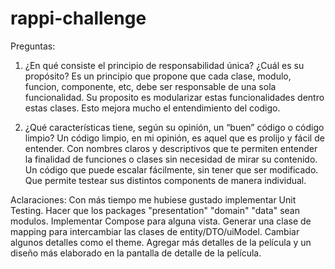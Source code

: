 # rappi-challenge

Preguntas:

1. ¿En qué consiste el principio de responsabilidad única? ¿Cuál es su propósito?
Es un principio que propone que cada clase, modulo, funcion, componente, etc, debe ser responsable de una sola funcionalidad. Su proposito es modularizar estas funcionalidades dentro estas clases. Esto mejora mucho el entendimiento del codigo.

2. ¿Qué características tiene, según su opinión, un “buen” código o código limpio? 
Un código limpio, en mi opinión, es aquel que es prolijo y fácil de entender. Con nombres claros y descriptivos que te permiten entender la finalidad de funciones o clases sin necesidad de mirar su contenido. Un código que puede escalar fácilmente, sin tener que ser modificado. Que permite testear sus distintos components de manera individual.

Aclaraciones:
Con más tiempo me hubiese gustado implementar Unit Testing. Hacer que los packages "presentation" "domain" "data" sean modulos. Implementar Compose para alguna vista. Generar una clase de mapping para intercambiar las clases de entity/DTO/uiModel. Cambiar algunos detalles como el theme. Agregar más detalles de la película y un diseño más elaborado en la pantalla de detalle de la película.
